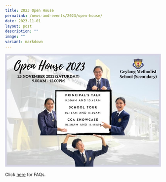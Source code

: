 ```yaml
---
title: 2023 Open House
permalink: /news-and-events/2023/open-house/
date: 2023-11-01
layout: post
description: ""
image: ""
variant: markdown
---
```

![](/images/2023%20open%20house.jpg)

Click [here](/files/2023_Open_House_FAQs.pdf) for FAQs.